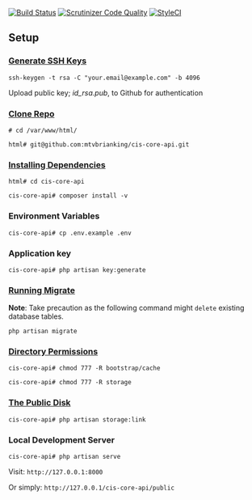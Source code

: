 [![Build Status](https://travis-ci.org/mtvbrianking/cis-core-api.svg?branch=master)](https://travis-ci.org/mtvbrianking/cis-core-api)
[![Scrutinizer Code Quality](https://scrutinizer-ci.com/g/mtvbrianking/cis-core-api/badges/quality-score.png?b=master)](https://scrutinizer-ci.com/g/mtvbrianking/cis-core-api/?branch=master)
[![StyleCI](https://github.styleci.io/repos/204977143/shield?branch=master)](https://github.styleci.io/repos/204977143)

## Setup

### [Generate SSH Keys](https://git-scm.com/book/en/v2/Git-on-the-Server-Generating-Your-SSH-Public-Key)

`ssh-keygen -t rsa -C "your.email@example.com" -b 4096`

Upload public key; *id_rsa.pub*, to Github for authentication

### [Clone Repo](https://git-scm.com/docs/git-clone)

`# cd /var/www/html/`

`html# git@github.com:mtvbrianking/cis-core-api.git`

### [Installing Dependencies](https://getcomposer.org/doc/01-basic-usage.md#installing-dependencies)

`html# cd cis-core-api`

`cis-core-api# composer install -v`

### Environment Variables

`cis-core-api# cp .env.example .env`

### Application key

`cis-core-api# php artisan key:generate`

### [Running Migrate](https://laravel.com/docs/master/migrations#running-migrations)

**Note**: Take precaution as the following command might `delete` existing database tables.

`php artisan migrate`

### [Directory Permissions](https://laravel.com/docs/master/installation#configuration)

`cis-core-api# chmod 777 -R bootstrap/cache`

`cis-core-api# chmod 777 -R storage`

### [The Public Disk](https://laravel.com/docs/master/filesystem#the-public-disk)

`cis-core-api# php artisan storage:link`

### Local Development Server

`cis-core-api# php artisan serve`

Visit: `http://127.0.0.1:8000`

Or simply: `http://127.0.0.1/cis-core-api/public`
